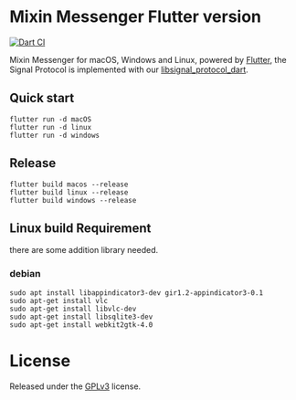 # Mixin Messenger Flutter version

[![Dart CI](https://github.com/MixinNetwork/flutter-app/workflows/Dart%20CI/badge.svg)](https://github.com/MixinNetwork/flutter-app/actions)

Mixin Messenger for macOS, Windows and Linux, powered by [Flutter](https://flutter.dev/), the Signal Protocol is implemented with our [libsignal_protocol_dart](https://github.com/MixinNetwork/libsignal_protocol_dart).

## Quick start


```
flutter run -d macOS
flutter run -d linux
flutter run -d windows
```

## Release

```
flutter build macos --release
flutter build linux --release
flutter build windows --release
```

## Linux build Requirement

there are some addition library needed.

### debian

```shell
sudo apt install libappindicator3-dev gir1.2-appindicator3-0.1
sudo apt-get install vlc
sudo apt-get install libvlc-dev
sudo apt-get install libsqlite3-dev
sudo apt-get install webkit2gtk-4.0
```


# License

Released under the [GPLv3](https://github.com/MixinNetwork/flutter-app/blob/master/LICENSE) license.

